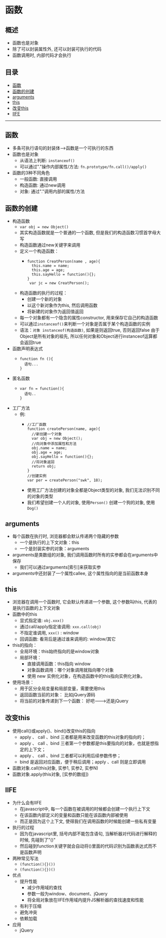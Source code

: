 # 函数
## 概述
* 函数也是对象
* 除了可以封装属性外, 还可以封装可执行的代码
* 函数调用时, 内部代码才会执行
## 目录
* [函数](#函数)
* [函数的创建](#函数的创建)
* [arguments](#arguments)
* [this](#this)
* [改变this](#改变this)
* [IIFE](#IIFE)
***

## 函数
* 多条可执行语句的封装体-->函数是一个可执行的东西
* 函数也是对象
  * 从语法上判断: `instanceof()`
  * 可以通过"."操作内部属性/方法: `fn.prototype/fn.call()/apply()`
* 函数的3种不同角色
  * 一般函数: 直接调用
  * 构造函数: 通过new调用
  * 对象: 通过"."调用内部的属性/方法
## 函数的创建
* 构造函数
  * `var obj = new Object()`
  * 其实构造函数就是一个普通的一个函数, 但是我们的构造函数习惯首字母大写
  * 构造函数通过new关键字来调用
  * 定义一个构造函数：
    * ```
      function CreatPerson(name , age){
        this.name = name;
        this.age = age;
        this.sayHello = function(){};
      }
       var jc = new CreatPerson();
      ```
  * 构造函数的执行的过程：
    * 创建一个新的对象
    * 以这个新对象作为this, 然后调用函数
    * 将新建的对象作为返回值返回
  * 每一个对象都有一个隐含的属性constructor, 用来保存它自己的构造函数
  * 可以通过`instanceof()`来判断一个对象是否属于某个构造函数的实例
  * 语法：`对象 instanceof(构造函数)`, 如果是则返回true, 否则返回false
    由于Object是所有对象的祖先, 所以任何对象和Object进行instanceof运算都会返回true
* 函数声明表达式
  * ```
    function fn (){
      语句...
    }
    ```
* 匿名函数
  * ``` 
    var fn = function(){
      语句..
    }
    ```
* 工厂方法
  * 例:
    * ```
      //工厂函数
      function createPerson(name, age){
        //新创建一个对象
        var obj = new Object();
        //向对象中添加属性和方法
        obj.name = name;
        obj.age = age;
        obj.sayHello = function(){};
        //将对象返回
        return obj;
      }
      //创建实例
      var per = createPerson("swk", 18);
      ```
    * 使用工厂方法创建的对象全都是Object类型的对象, 我们无法识别不同的对象的类型
    * 我们希望创建一个人的对象, 使用`Person()` 创建一个狗的对象, 使用`Dog()`
## arguments
* 每个函数在执行时, 浏览器都会默认传递两个隐藏的参数
  * 一个是执行的上下文对象：this
  * 一个是封装实参的对象：arguments
* arguments是类数组的对象, 我们调用函数时所有的实参都会在arguments中保存
  * 我们可以通过arguments[索引]来获取实参
* arguments中还封装了一个属性callee, 这个属性指向的是当前函数本身
## this
 * 浏览器在调用一个函数时, 它会默认传递进一个参数, 这个参数叫this, 代表的是执行函数的上下文对象
* 函数中的this
  * 显式指定谁: `obj.xxx()`
  * 通过call/apply指定谁调用: `xxx.call(obj)     `                                               
  * 不指定谁调用, `xxx()` : window
  * 回调函数: 看背后是通过谁来调用的: window/其它
* this的指向：
    * 全局环境：this始终指向的是window对象
    * 局部环境：
        * 直接调用函数：this指向 window
        * 对象函数调用：哪个对象调用就指向哪个对象
        * 使用 new 实例化对象，在构造函数中的this指向实例化对象。
* 使用场景：
    * 用于区分全局变量和局部变量，需要使用this
    * 返回函数当前的对象： 比如jQuery源码
    * 将当前的对象传递到下一个函数： 好吧--->还是jQuery 
## 改变this
* 使用call()或apply()、bind()改变this的指向
  * apply 、 call 、bind 三者都是用来改变函数的this对象的指向的；
  * apply 、 call 、bind 三者第一个参数都是this要指向的对象，也就是想指定的上下文；
  * apply 、 call 、bind 三者都可以利用后续参数传参；
  * bind 是返回对应函数，便于稍后调用；apply 、call 则是立即调用 
* 函数对象.call(this对象, 实参1, 实参2, 实参N)
* 函数对象.apply(this对象, [实参的数组])
## IIFE
* 为什么会有IIFE
  * 在javascript中, 每一个函数在被调用的时候都会创建一个执行上下文
  * 在该函数内部定义的变量和函数只能在该函数内部被使用
  * 而正是因为这个上下文, 使得我们在调用函数的时候能创建一些私有变量
* 执行的过程
  * 因为在javascript里, 括号内部不能包含语句, 当解析器对代码进行解释的时候, 先碰到了"()"
  * 然后碰到function关键字就会自动将()里面的代码识别为函数表达式而不是函数声明
* 两种常见写法
  * `(function(){}())`
  * `(function(){})()`
* 优点
  * 提升性能
    * 减少作用域的查找
    * 参数一般为window、document、jQuery
    * 将全局对象放在IIFE作用域内提升JS解析器的查找速度和性能
  * 有利于压缩
  * 避免冲突
  * 依赖加载
* 应用
  * jQuery
